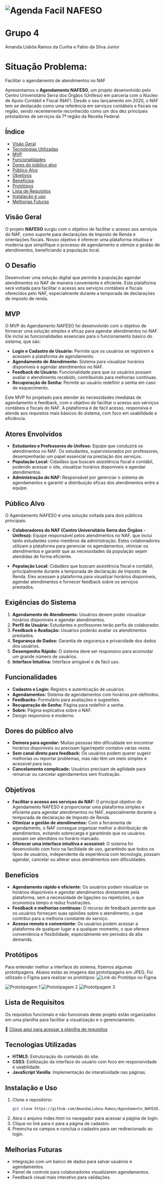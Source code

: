 # ![Agenda Facil NAFESO](./img/logoNAFESO.png)

# Grupo 4
Amanda Lisbôa Ramos da Cunha e Fabio da Silva Junior

# Situação Problema: 
Facilitar o agendamento de atendimentos no NAF

Apresentamos o **Agendamento NAFESO**, um projeto desenvolvido pelo Centro Universitário Serra dos Órgãos (Unifeso) em parceria com o Núcleo de Apoio Contábil e Fiscal (NAF). Desde o seu lançamento em 2020, o NAF tem se destacado como uma referência em serviços contábeis e fiscais na região, sendo recentemente reconhecido como um dos dez principais prestadores de serviços da 7ª região da Receita Federal.

## Índice
- [Visão Geral](#visão-geral)
- [Tecnologias Utilizadas](#tecnologias-utilizadas)
- [MVP](#MVP)
- [Funcionalidades](#funcionalidades)
- [Dores do público alvo](#dores-do-público-alvo)
- [Público Alvo](#público-alvo)
- [Objetivos](#objetivos)
- [Benefícios](#benefícios)
- [Protótipos](#protótipos)
- [Lista de Requisitos](#lista-de-requisitos)
- [Instalação e uso](#instalação-e-uso)
- [Melhorias Futuras](#Melhorias-futuras)

## Visão Geral

O projeto **NAFESO** surgiu com o objetivo de facilitar o acesso aos serviços do NAF, como suporte para declarações de Imposto de Renda e orientações fiscais. Nosso objetivo é oferecer uma plataforma intuitiva e moderna que simplifique o processo de agendamento e otimize a gestão de atendimentos, beneficiando a população local.

## O Desafio

Desenvolver uma solução digital que permita à população agendar atendimentos no NAF de maneira conveniente e eficiente. Esta plataforma será voltada para facilitar o acesso aos serviços contábeis e fiscais oferecidos pelo NAF, especialmente durante a temporada de declarações de imposto de renda.

## MVP
O MVP do Agendamento NAFESO foi desenvolvido com o objetivo de fornecer uma solução simples e eficaz para agendar atendimentos no NAF. Ele inclui as funcionalidades essenciais para o funcionamento básico do sistema, que são:

- **Login e Cadastro de Usuário:** Permite que os usuários se registrem e acessem a plataforma de agendamento.
- **Agendamento de Atendimento:** Sistema para visualizar horários disponíveis e agendar atendimentos no NAF.
- **Feedback do Usuário:** Funcionalidade para que os usuários possam avaliar o atendimento recebido, contribuindo para melhorias contínuas.
- **Recuperação de Senha:** Permite ao usuário redefinir a senha em caso de esquecimento.

Este MVP foi projetado para atender às necessidades imediatas de agendamento e feedback, com o objetivo de facilitar o acesso aos serviços contábeis e fiscais do NAF. A plataforma é de fácil acesso, responsiva e atende aos requisitos mais básicos do sistema, com foco em usabilidade e eficiência.

## Atores Envolvidos

- **Estudantes e Professores do Unifeso:** Equipe que conduzirá os atendimentos no NAF. Os estudantes, supervisionados por professores, desempenharão um papel essencial na prestação dos serviços.
- **População Local:** Cidadãos que buscam assistência fiscal e contábil, podendo acessar o site, visualizar horários disponíveis e agendar atendimentos.
- **Administração do NAF:** Responsável por gerenciar o sistema de agendamentos e garantir a distribuição eficaz dos atendimentos entre a equipe.

## Público Alvo
O Agendamento NAFESO é uma solução voltada para dois públicos principais:

- **Colaboradores do NAF (Centro Universitário Serra dos Órgãos - Unifeso):** Equipe responsável pelos atendimentos no NAF, que inclui tanto estudantes como membros da administração. Estes colaboradores utilizam a plataforma para gerenciar os agendamentos, otimizar os atendimentos e garantir que as necessidades da população sejam atendidas de forma eficiente.

- **População Local:** Cidadãos que buscam assistência fiscal e contábil, principalmente durante a temporada de declaração de Imposto de Renda. Eles acessam a plataforma para visualizar horários disponíveis, agendar atendimentos e fornecer feedback sobre os serviços prestados.

## Exigências do Sistema

1. **Agendamento de Atendimento:** Usuários devem poder visualizar horários disponíveis e agendar atendimentos.
2. **Perfil do Usuário:** Estudantes e professores terão perfis de colaborador.
3. **Feedback e Avaliação:** Usuários poderão avaliar os atendimentos prestados.
4. **Segurança de Dados:** Garantia de segurança e privacidade dos dados dos usuários.
5. **Desempenho Rápido:** O sistema deve ser responsivo para acomodar um grande número de usuários.
6. **Interface Intuitiva:** Interface amigável e de fácil uso.

## Funcionalidades
- **Cadastro e Login:** Registro e autenticação de usuários.
- **Agendamentos:** Sistema de agendamentos com horários pré-definidos.
- **Feedbacks:** Formulário para avaliações e sugestões.
- **Recuperação de Senha:** Página para redefinir a senha.
- **Sobre:** Página explicativa sobre o NAF.
- Design responsivo e moderno.

## Dores do público alvo
- **Demora para agendar:** Muitas pessoas têm dificuldade em encontrar horários disponíveis ou precisam ligar/repetir contatos várias vezes.
- **Sem canal direto para feedback:** Os usuários podem querer sugerir melhorias ou reportar problemas, mas não têm um meio simples e acessível para isso.
- **Cancelamento complicado:** Usuários precisam de agilidade para remarcar ou cancelar agendamentos sem frustração.

## Objetivos
- **Facilitar o acesso aos serviços do NAF:** O principal objetivo do Agendamento NAFESO é proporcionar uma plataforma simples e eficiente para agendar atendimentos no NAF, especialmente durante a temporada de declaração de Imposto de Renda.
- **Otimizar a gestão de atendimentos:** Com a ferramenta de agendamento, o NAF consegue organizar melhor a distribuição de atendimentos, evitando sobrecarga e garantindo que os usuários possam ser atendidos no horário marcado.
- **Oferecer uma interface intuitiva e acessível:** O sistema foi desenvolvido com foco na facilidade de uso, garantindo que todos os tipos de usuários, independente da experiência com tecnologia, possam agendar, cancelar ou alterar seus atendimentos sem dificuldades.

## Benefícios
- **Agendamento rápido e eficiente:** Os usuários podem visualizar os horários disponíveis e agendar atendimentos diretamente pela plataforma, sem a necessidade de ligações ou repetições, o que economiza tempo e reduz frustrações.
- **Feedback e melhorias contínuas:** O recurso de feedback permite que os usuários forneçam suas opiniões sobre o atendimento, o que contribui para a melhoria constante do serviço.
- **Acesso remoto e conveniente:** Os usuários podem acessar a plataforma de qualquer lugar e a qualquer momento, o que oferece conveniência e flexibilidade, especialmente em períodos de alta demanda.

## Protótipos

Para entender melhor a interface do sistema, fizemos algumas prototipagens. Abaixo estão as imagens das prototipagens em JPEG.
Foi utilizado o Figma para realizar os protótipos:
![Link do Protótipo no Figma](https://www.figma.com/design/yKB8B5gKS5mU48ZLAtF176/MVP-NAFESO?node-id=0-1&t=cQN30EkffjzcaN11-1)

![Prototipagem 1](./img/PrototipoFigma/Figma%20Login.jpg)
![Prototipagem 2](./img/PrototipoFigma/Figma%20Agendamento.jpg)
![Prototipagem 3](./img/PrototipoFigma/Figma%20Feedback.jpg)

## Lista de Requisitos

Os requisitos funcionais e não funcionais deste projeto estão organizados em uma planilha para facilitar a visualização e o gerenciamento.

🔗 [Clique aqui para acessar a planilha de requisitos](https://1drv.ms/x/c/57e91941cd9f4c4d/ER5rfYJ-qeBMkZbAIXktG5wBGyLpKWfJWeINBXV--fLdiA?e=8gGG2m&nav=MTVfezAwMDAwMDAwLTAwMDEtMDAwMC0wMDAwLTAwMDAwMDAwMDAwMH0)

## Tecnologias Utilizadas

- **HTML5**: Estruturação do conteúdo do site.
- **CSS3**: Estilização da interface do usuário com foco em responsividade e usabilidade.
- **JavaScript Vanilla**: Implementação de interatividade nas páginas.

## Instalação e Uso

1. Clone o repositório:
   ```bash
   git clone https://github.com/AmandaLisboa-Ramos/Agendamento_NAFESO.git

2. Abra o arquivo index.html no navegador para acessar a página de login.
3. Clique no link para ir para a página de cadastro.
4. Preencha os campos e conclua o cadastro para ser redirecionado ao login.

## Melhorias Futuras
- Integração com um banco de dados para salvar usuários e agendamentos.
- Painel de controle para colaboradores visualizarem agendamentos.
- Feedback visual mais interativo para validações.